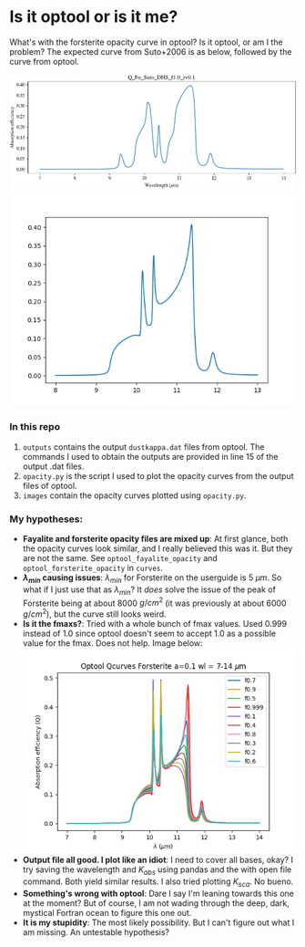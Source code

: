 # Is it optool or is it me?

What's with the forsterite opacity curve in optool? Is it optool, or am I the problem? The expected curve from Suto+2006 is as below, followed by the curve from optool.

![Suto curve](images/7-14um_Q_Fo_Suto_DHS_f1.0_rv0.1.png "Suto curve")
![Optool curve](images/optool_forsterite_8to13um_Q.png "Optool curve")

### In this repo

1. `outputs` contains the output `dustkappa.dat` files from optool. The commands I used to obtain the outputs are provided in line 15 of the output .dat files. 
2. `opacity.py` is the script I used to plot the opacity curves from the output files of optool.
3. `images` contain the opacity curves plotted using `opacity.py`.

### My hypotheses:

* **Fayalite and forsterite opacity files are mixed up**: At first glance, both the opacity curves look similar, and I really believed this was it. But they are not the same. See `optool_fayalite_opacity` and `optool_forsterite_opacity` in `curves`.
* **$\lambda_{min}$ causing issues**: $\lambda_{min}$ for Forsterite on the userguide is 5 $\mu m$. So what if I just use that as $\lambda_{min}$? It *does* solve the issue of the peak of Forsterite being at about 8000 $g/cm^2$ (it was previously at about 6000 $g/cm^2$), but the curve still looks weird.
* **Is it the fmaxs?**: Tried with a whole bunch of fmax values. Used 0.999 instead of 1.0 since optool doesn't seem to accept 1.0 as a possible value for the fmax. Does not help. Image below:
![Optool curve Multiple fmax](images/optool_for_a0.1_multf.png "Optool curve multiple fmax")
* **Output file all good. I plot like an idiot**: I need to cover all bases, okay? I try saving the wavelength and $K_{abs}$ using pandas and the with open file command. Both yield similar results. I also tried plotting $K_{sca}$. No bueno. 
* **Something's wrong with optool**: Dare I say I'm leaning towards this one at the moment? But of course, I am not wading through the deep, dark, mystical Fortran ocean to figure this one out.
* **It is my stupidity**: The most likely possibility. But I can't figure out what I am missing. An untestable hypothesis?
